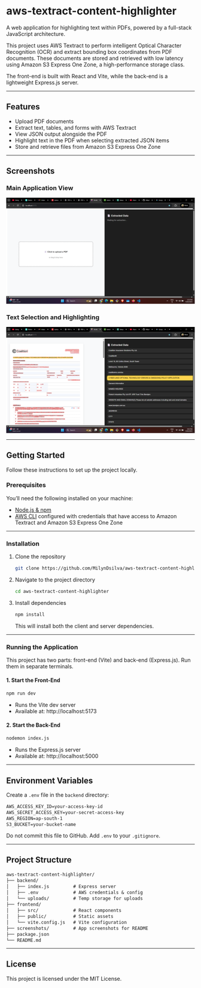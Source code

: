 # aws-textract-content-highlighter

A web application for highlighting text within PDFs, powered by a full-stack JavaScript architecture.

This project uses AWS Textract to perform intelligent Optical Character Recognition (OCR) and extract bounding box coordinates from PDF documents. These documents are stored and retrieved with low latency using Amazon S3 Express One Zone, a high-performance storage class.

The front-end is built with React and Vite, while the back-end is a lightweight Express.js server.

---

## Features

- Upload PDF documents
- Extract text, tables, and forms with AWS Textract
- View JSON output alongside the PDF
- Highlight text in the PDF when selecting extracted JSON items
- Store and retrieve files from Amazon S3 Express One Zone

---

## Screenshots

### Main Application View

![Main App View](./screenshots/1.png)

### Text Selection and Highlighting

![Text Highlighting](./screenshots/2.png)

---

## Getting Started

Follow these instructions to set up the project locally.

### Prerequisites

You’ll need the following installed on your machine:

- [Node.js & npm](https://nodejs.org/)
- [AWS CLI](https://aws.amazon.com/cli/) configured with credentials that have access to Amazon Textract and Amazon S3 Express One Zone

---

### Installation

1. Clone the repository

   ```bash
   git clone https://github.com/MilynDsilva/aws-textract-content-highlighter.git
   ```

2. Navigate to the project directory

   ```bash
   cd aws-textract-content-highlighter
   ```

3. Install dependencies

   ```bash
   npm install
   ```

   This will install both the client and server dependencies.

---

### Running the Application

This project has two parts: front-end (Vite) and back-end (Express.js). Run them in separate terminals.

#### 1. Start the Front-End

```bash
npm run dev
```

- Runs the Vite dev server
- Available at: http://localhost:5173

#### 2. Start the Back-End

```bash
nodemon index.js
```

- Runs the Express.js server
- Available at: http://localhost:5000

---

## Environment Variables

Create a `.env` file in the `backend` directory:

```env
AWS_ACCESS_KEY_ID=your-access-key-id
AWS_SECRET_ACCESS_KEY=your-secret-access-key
AWS_REGION=ap-south-1
S3_BUCKET=your-bucket-name
```

Do not commit this file to GitHub. Add `.env` to your `.gitignore`.

---

## Project Structure

```
aws-textract-content-highlighter/
├── backend/
│   ├── index.js         # Express server
│   ├── .env             # AWS credentials & config
│   └── uploads/         # Temp storage for uploads
├── frontend/
│   ├── src/             # React components
│   ├── public/          # Static assets
│   └── vite.config.js   # Vite configuration
├── screenshots/         # App screenshots for README
├── package.json
└── README.md
```

---

## License

This project is licensed under the MIT License.
